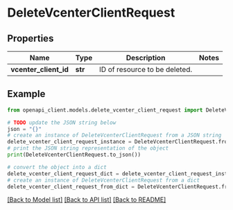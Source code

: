 # DeleteVcenterClientRequest


## Properties

Name | Type | Description | Notes
------------ | ------------- | ------------- | -------------
**vcenter_client_id** | **str** | ID of resource to be deleted. | 

## Example

```python
from openapi_client.models.delete_vcenter_client_request import DeleteVcenterClientRequest

# TODO update the JSON string below
json = "{}"
# create an instance of DeleteVcenterClientRequest from a JSON string
delete_vcenter_client_request_instance = DeleteVcenterClientRequest.from_json(json)
# print the JSON string representation of the object
print(DeleteVcenterClientRequest.to_json())

# convert the object into a dict
delete_vcenter_client_request_dict = delete_vcenter_client_request_instance.to_dict()
# create an instance of DeleteVcenterClientRequest from a dict
delete_vcenter_client_request_from_dict = DeleteVcenterClientRequest.from_dict(delete_vcenter_client_request_dict)
```
[[Back to Model list]](../README.md#documentation-for-models) [[Back to API list]](../README.md#documentation-for-api-endpoints) [[Back to README]](../README.md)


